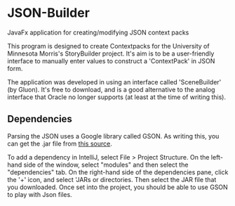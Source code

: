 # JSON-Builder
JavaFx application for creating/modifying JSON context packs

This program is designed to create Contextpacks for the University of Minnesota Morris's StoryBuilder project. It's aim is to be a user-friendly interface to manually enter values to construct a 'ContextPack' in JSON form.

The application was developed in using an interface called 'SceneBuilder' (by Gluon). It's free to download, and is a good alternative to the analog interface that Oracle no longer supports (at least at the time of writing this).

## Dependencies

Parsing the JSON uses a Google library called GSON. As writing this, you can get the .jar file from [this source](https://repo1.maven.org/maven2/com/google/code/gson/gson/2.6.2/).

To add a dependency in IntelliJ, select File > Project Structure. On the left-hand side of the window, select "modules" and then select the "dependencies" tab. On the right-hand side of the dependencies pane, click the '+' icon, and select 'JARs or directories. Then select the JAR file that you downloaded. Once set into the project, you should be able to use GSON to play with Json files.
